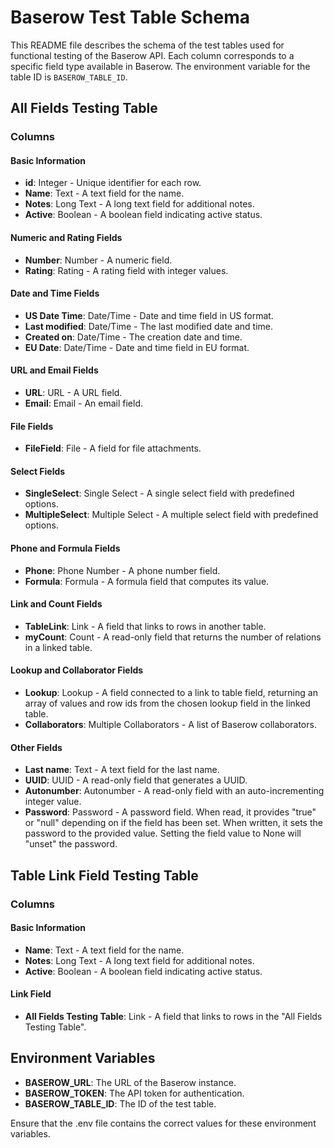 # Baserow Test Table Schema

This README file describes the schema of the test tables used for functional testing of the Baserow API. Each column corresponds to a specific field type available in Baserow. The environment variable for the table ID is `BASEROW_TABLE_ID`.

## All Fields Testing Table

### Columns

#### Basic Information
- **id**: Integer - Unique identifier for each row.
- **Name**: Text - A text field for the name.
- **Notes**: Long Text - A long text field for additional notes.
- **Active**: Boolean - A boolean field indicating active status.

#### Numeric and Rating Fields
- **Number**: Number - A numeric field.
- **Rating**: Rating - A rating field with integer values.

#### Date and Time Fields
- **US Date Time**: Date/Time - Date and time field in US format.
- **Last modified**: Date/Time - The last modified date and time.
- **Created on**: Date/Time - The creation date and time.
- **EU Date**: Date/Time - Date and time field in EU format.

#### URL and Email Fields
- **URL**: URL - A URL field.
- **Email**: Email - An email field.

#### File Fields
- **FileField**: File - A field for file attachments.

#### Select Fields
- **SingleSelect**: Single Select - A single select field with predefined options.
- **MultipleSelect**: Multiple Select - A multiple select field with predefined options.

#### Phone and Formula Fields
- **Phone**: Phone Number - A phone number field.
- **Formula**: Formula - A formula field that computes its value.

#### Link and Count Fields
- **TableLink**: Link - A field that links to rows in another table.
- **myCount**: Count - A read-only field that returns the number of relations in a linked table.

#### Lookup and Collaborator Fields
- **Lookup**: Lookup - A field connected to a link to table field, returning an array of values and row ids from the chosen lookup field in the linked table.
- **Collaborators**: Multiple Collaborators - A list of Baserow collaborators.

#### Other Fields
- **Last name**: Text - A text field for the last name.
- **UUID**: UUID - A read-only field that generates a UUID.
- **Autonumber**: Autonumber - A read-only field with an auto-incrementing integer value.
- **Password**: Password - A password field. When read, it provides "true" or "null" depending on if the field has been set. When written, it sets the password to the provided value. Setting the field value to None will "unset" the password.

## Table Link Field Testing Table

### Columns

#### Basic Information
- **Name**: Text - A text field for the name.
- **Notes**: Long Text - A long text field for additional notes.
- **Active**: Boolean - A boolean field indicating active status.

#### Link Field
- **All Fields Testing Table**: Link - A field that links to rows in the "All Fields Testing Table".

## Environment Variables

- **BASEROW_URL**: The URL of the Baserow instance.
- **BASEROW_TOKEN**: The API token for authentication.
- **BASEROW_TABLE_ID**: The ID of the test table.

Ensure that the .env file contains the correct values for these environment variables.
